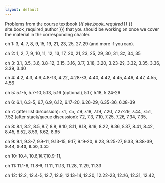 ```yaml
---
layout: default
---
```


Problems from the course textbook (<em>{{ site.book_required }}</em> {{ site.book_required_author }})
that you should be working on once we cover the material in the corresponding chapter.

ch 1: 3, 4, 7, 8, 9, 15, 19, 21, 23, 25, 27, 29 (and more if you can).

ch 2: 1, 2, 7, 9, 10, 11, 12, 13, 17, 20, 21, 23, 25, 29, 30, 31, 32, 34, 35

ch 3: 3.1, 3.5, 3.6, 3.8-12, 3.15, 3.16, 3.17, 3.18, 3.20, 3.23-29, 3.32, 3.35, 3.36, 3.39, 3.40

ch 4: 4.2, 4.3, 4.6, 4.8-13, 4.22, 4.28-33, 4.40, 4.42, 4.45, 4.46, 4.47, 4.55, 4.56

ch 5: 5.1-5, 5.7-10, 5.13, 5.16 (optional), 5.17, 5.18, 5.24-26

ch 6: 6.1, 6.3-5, 6.7, 6.9, 6.12, 6.17-20, 6.26-29, 6.35-36, 6.38-39

ch 7:
(after list discussion): 7.1, 7.5, 7.9, 7.18, 7.19, 7.20, 7.27-29, 7.44, 7.51, 7.52
(after stack/queue discussion): 7.2, 7.3, 7.10, 7.25, 7.26, 7.34, 7.35,

ch 8: 8.1, 8.2, 8.5, 8.7, 8.8, 8.10, 8.11, 8.18, 8.19, 8.22, 8.36, 8.37, 8.41, 8.42, 8.45, 8.52, 8.59, 8.62, 8.65

ch 9: 9.1, 9.3-7, 9.9-11, 9.13-15, 9.17, 9.19-20, 9.23, 9.25-27, 9.33, 9.38-39, 9.44, 9.46, 9.50, 9.55

ch 10: 10.4, 10.6,10.7,10.9-11,

ch 11: 11.1-6, 11.8-9, 11.11, 11.13, 11.28, 11.29, 11.33

ch 12: 12.2, 12.4-5, 12.7, 12.9, 12.13-14, 12.20, 12.22-23, 12.26, 12.31, 12.42,
